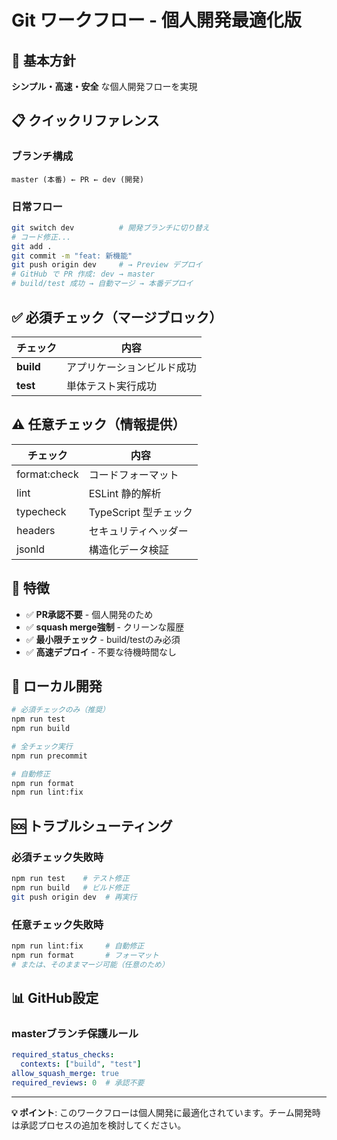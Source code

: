 # Git ワークフロー - 個人開発最適化版

## 🎯 基本方針

**シンプル・高速・安全** な個人開発フローを実現

## 📋 クイックリファレンス

### ブランチ構成
```
master (本番) ← PR ← dev (開発)
```

### 日常フロー
```bash
git switch dev          # 開発ブランチに切り替え
# コード修正...
git add .
git commit -m "feat: 新機能"
git push origin dev     # → Preview デプロイ
# GitHub で PR 作成: dev → master
# build/test 成功 → 自動マージ → 本番デプロイ
```

## ✅ 必須チェック（マージブロック）

| チェック | 内容 |
|----------|------|
| **build** | アプリケーションビルド成功 |
| **test** | 単体テスト実行成功 |

## ⚠️ 任意チェック（情報提供）

| チェック | 内容 |
|----------|------|
| format:check | コードフォーマット |
| lint | ESLint 静的解析 |
| typecheck | TypeScript 型チェック |
| headers | セキュリティヘッダー |
| jsonld | 構造化データ検証 |

## 🚀 特徴

- ✅ **PR承認不要** - 個人開発のため
- ✅ **squash merge強制** - クリーンな履歴
- ✅ **最小限チェック** - build/testのみ必須
- ✅ **高速デプロイ** - 不要な待機時間なし

## 🔧 ローカル開発

```bash
# 必須チェックのみ（推奨）
npm run test
npm run build

# 全チェック実行
npm run precommit

# 自動修正
npm run format
npm run lint:fix
```

## 🆘 トラブルシューティング

### 必須チェック失敗時
```bash
npm run test    # テスト修正
npm run build   # ビルド修正
git push origin dev  # 再実行
```

### 任意チェック失敗時
```bash
npm run lint:fix     # 自動修正
npm run format       # フォーマット
# または、そのままマージ可能（任意のため）
```

## 📊 GitHub設定

### masterブランチ保護ルール
```yaml
required_status_checks:
  contexts: ["build", "test"]
allow_squash_merge: true
required_reviews: 0  # 承認不要
```

---

**💡 ポイント**: このワークフローは個人開発に最適化されています。チーム開発時は承認プロセスの追加を検討してください。